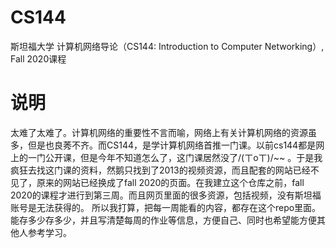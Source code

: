 # CS144
斯坦福大学 计算机网络导论（CS144: Introduction to Computer Networking）, Fall 2020课程
# 说明
太难了太难了。计算机网络的重要性不言而喻，网络上有关计算机网络的资源虽多，但是也良莠不齐。而CS144，是学计算机网络首推一门课。以前cs144都是网上的一门公开课，但是今年不知道怎么了，这门课居然没了/(ㄒoㄒ)/~~ 。于是我疯狂去找这门课的资料，然鹅只找到了2013的视频资源，而且配套的网站已经不见了，原来的网站已经换成了fall 2020的页面。在我建立这个仓库之前，fall 2020的课程才进行到第三周。而且网页里面的很多资源，包括视频，没有斯坦福账号是无法获得的。
所以我打算，把每一周能看的内容，都存在这个repo里面。能存多少存多少，并且写清楚每周的作业等信息，方便自己、同时也希望能方便其他人参考学习。
